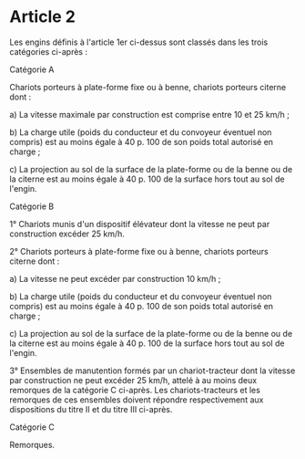 # Article 2

Les engins définis à l'article 1er ci-dessus sont classés dans les trois catégories ci-après :

Catégorie A

Chariots porteurs à plate-forme fixe ou à benne, chariots porteurs citerne dont :

a) La vitesse maximale par construction est comprise entre 10 et 25 km/h ;

b) La charge utile (poids du conducteur et du convoyeur éventuel non compris) est au moins égale à 40 p. 100 de son poids total autorisé en charge ;

c) La projection au sol de la surface de la plate-forme ou de la benne ou de la citerne est au moins égale à 40 p. 100 de la surface hors tout au sol de l'engin.

Catégorie B

1° Chariots munis d'un dispositif élévateur dont la vitesse ne peut par construction excéder 25 km/h.

2° Chariots porteurs à plate-forme fixe ou à benne, chariots porteurs citerne dont :

a) La vitesse ne peut excéder par construction 10 km/h ;

b) La charge utile (poids du conducteur et du convoyeur éventuel non compris) est au moins égale à 40 p. 100 de son poids total autorisé en charge ;

c) La projection au sol de la surface de la plate-forme ou de la benne ou de la citerne est au moins égale à 40 p. 100 de la surface hors tout au sol de l'engin.

3° Ensembles de manutention formés par un chariot-tracteur dont la vitesse par construction ne peut excéder 25 km/h, attelé à au moins deux remorques de la catégorie C ci-après. Les chariots-tracteurs et les remorques de ces ensembles doivent répondre respectivement aux dispositions du titre II et du titre III ci-après.

Catégorie C

Remorques.
